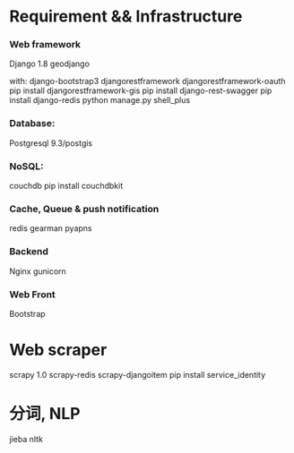 # Requirement && Infrastructure 
 
### Web framework
Django 1.8
geodjango

with:
django-bootstrap3
djangorestframework
djangorestframework-oauth
pip install djangorestframework-gis
pip install django-rest-swagger
pip install django-redis
python manage.py shell_plus

### Database:
Postgresql 9.3/postgis

### NoSQL:
couchdb
pip install couchdbkit

### Cache, Queue & push notification
redis
gearman
pyapns

### Backend
Nginx 
gunicorn

### Web Front
Bootstrap


# Web scraper
scrapy 1.0
scrapy-redis
scrapy-djangoitem
pip install service_identity

# 分词, NLP
jieba
nltk